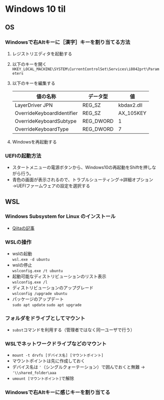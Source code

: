 # Windows 10 til
## OS
### Windowsで右Altキーに［漢字］キーを割り当てる方法
  1. レジストリエディタを起動する
  1. 以下のキーを開く  
     `HKEY_LOCAL_MACHINE\SYSTEM\CurrentControlSet\Services\i8042prt\Parameters`
  1. 以下のキーを編集する  

      |値の名称 |データ型 |値 |  
      |---|---|---|  
      |LayerDriver JPN|REG_SZ|kbdax2.dll|
      |OverrideKeyboardIdentifier|REG_SZ|AX_105KEY|
      |OverrideKeyboardSubtype|REG_DWORD|1|
      |OverrideKeyboardType|REG_DWORD|7|
  1. Windowsを再起動する

### UEFIの起動方法
  - スタートメニューの電源ボタンから、Windows10の再起動をShiftを押しながら行う。
  - 青色の画面が表示されるので、トラブルシューティング→詳細オプション→UEFIファームウェアの設定を選択する

##  WSL
### Windows Subsystem for Linux のインストール
  - [Qiitaの記事](https://qiita.com/Aruneko/items/c79810b0b015bebf30bb)

### WSLの操作
  - wslの起動  
    `wsl.exe -d ubuntu`
  - wslの停止  
    `wslconfig.exe /t ubuntu`
  - 起動可能なディストリビューションのリスト表示  
    `wslconfig.exe /l`
  - ディストリビューションのアップグレード  
    `wslconfig /upgrade ubuntu`
  - パッケージのアップデート  
    `sudo apt update`
    `sudo apt upgrade`

### フォルダをドライブとしてマウント
  - `subst`コマンドを利用する（管理者ではなく同一ユーザで行う）

### WSLでネットワークドライブなどのマウント
  - `mount -t drvfs [デバイス名] [マウントポイント]`
  - マウントポイントは先に作成しておく
  - デバイス名は `'`（シングルクォーテーション）で囲んでおくと無難 → `'\\shared_folder\aaa`
  - `umount [マウントポイント]`で解除

### Windowsで右Altキーに感じキーを割り当てる
